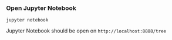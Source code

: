 ### Open Jupyter Notebook

```
jupyter notebook
```

Jupyter Notebook should be open on `http://localhost:8888/tree`
